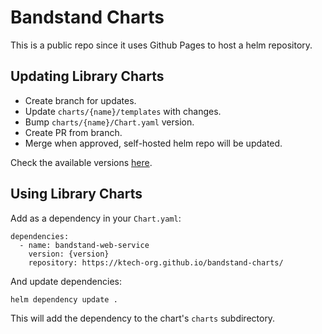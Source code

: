 # Bandstand Charts

This is a public repo since it uses Github Pages to host a helm repository.

## Updating Library Charts

- Create branch for updates.
- Update `charts/{name}/templates` with changes.
- Bump `charts/{name}/Chart.yaml` version.
- Create PR from branch.
- Merge when approved, self-hosted helm repo will be updated.

Check the available versions [here](https://ktech-org.github.io/bandstand-charts/index.yaml).

## Using Library Charts

Add as a dependency in your `Chart.yaml`:
```
dependencies:
  - name: bandstand-web-service
    version: {version}
    repository: https://ktech-org.github.io/bandstand-charts/
```

And update dependencies:
```
helm dependency update .
```

This will add the dependency to the chart's `charts` subdirectory. 
